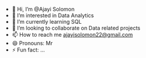 - 👋 Hi, I’m @Ajayi Solomon
- 👀 I’m interested in Data Analytics
- 🌱 I’m currently learning SQL
- 💞️ I’m looking to collaborate on Data related projects
- 📫 How to reach me ajayisolomon22@gmail.com
- 😄 Pronouns: Mr
- ⚡ Fun fact: ...

<!---
Ajayi2004/Ajayi2004 is a ✨ special ✨ repository because its `README.md` (this file) appears on your GitHub profile.
You can click the Preview link to take a look at your changes.
--->
